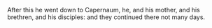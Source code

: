 After this he went down to Capernaum, he, and his mother, and his brethren, and his disciples: and they continued there not many days.
